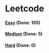 # Leetcode

<h4><a href="https://github.com/lon-yang/leetcode/blob/master/docs/Easy.md">Easy</a>  (Done: 105)</h4>
<h4><a href="https://github.com/lon-yang/leetcode/blob/master/docs/Medium.md">Medium</a>  (Done: 5)</h4>
<h4><a href="https://github.com/lon-yang/leetcode/blob/master/docs/Hard.md">Hard</a>  (Done: 0)</h4>
